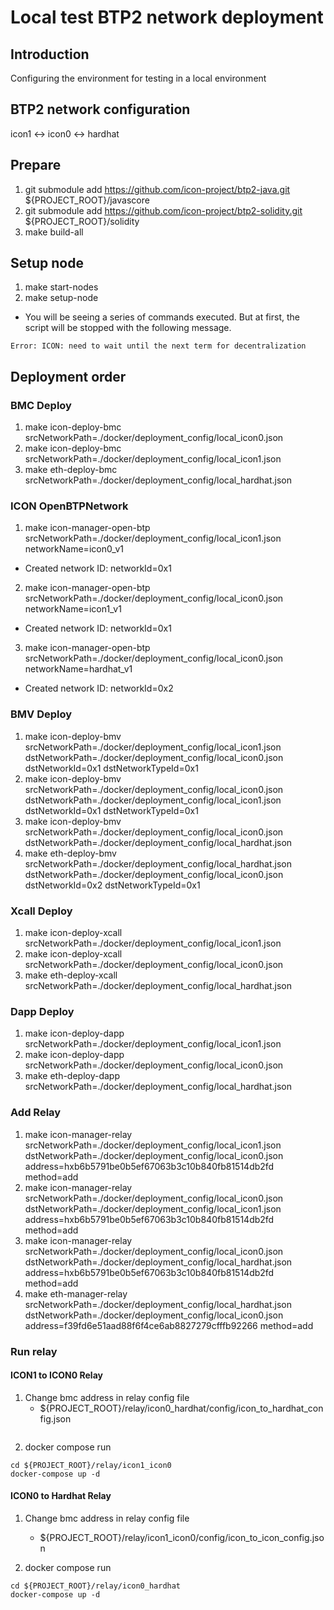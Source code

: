 # Local test BTP2 network deployment

## Introduction
Configuring the environment for testing in a local environment

## BTP2 network configuration
icon1 <-> icon0 <-> hardhat

## Prepare
1. git submodule add https://github.com/icon-project/btp2-java.git ${PROJECT_ROOT}/javascore
2. git submodule add https://github.com/icon-project/btp2-solidity.git ${PROJECT_ROOT}/solidity
3. make build-all

## Setup node
1. make start-nodes
2. make setup-node
* You will be seeing a series of commands executed. But at first, the script will be stopped with the following message.
```
Error: ICON: need to wait until the next term for decentralization
```
## Deployment order

### BMC Deploy
1. make icon-deploy-bmc srcNetworkPath=./docker/deployment_config/local_icon0.json
2. make icon-deploy-bmc srcNetworkPath=./docker/deployment_config/local_icon1.json
3. make eth-deploy-bmc srcNetworkPath=./docker/deployment_config/local_hardhat.json

### ICON OpenBTPNetwork
1. make icon-manager-open-btp srcNetworkPath=./docker/deployment_config/local_icon1.json networkName=icon0_v1
* Created network ID: networkId=0x1
2. make icon-manager-open-btp srcNetworkPath=./docker/deployment_config/local_icon0.json networkName=icon1_v1
* Created network ID: networkId=0x1
3. make icon-manager-open-btp srcNetworkPath=./docker/deployment_config/local_icon0.json networkName=hardhat_v1
* Created network ID: networkId=0x2

### BMV Deploy
1. make icon-deploy-bmv srcNetworkPath=./docker/deployment_config/local_icon1.json dstNetworkPath=./docker/deployment_config/local_icon0.json dstNetworkId=0x1 dstNetworkTypeId=0x1
2. make icon-deploy-bmv srcNetworkPath=./docker/deployment_config/local_icon0.json dstNetworkPath=./docker/deployment_config/local_icon1.json dstNetworkId=0x1 dstNetworkTypeId=0x1
3. make icon-deploy-bmv srcNetworkPath=./docker/deployment_config/local_icon0.json dstNetworkPath=./docker/deployment_config/local_hardhat.json
4. make eth-deploy-bmv srcNetworkPath=./docker/deployment_config/local_hardhat.json dstNetworkPath=./docker/deployment_config/local_icon0.json dstNetworkId=0x2 dstNetworkTypeId=0x1

### Xcall Deploy
1. make icon-deploy-xcall srcNetworkPath=./docker/deployment_config/local_icon1.json
2. make icon-deploy-xcall srcNetworkPath=./docker/deployment_config/local_icon0.json
3. make eth-deploy-xcall srcNetworkPath=./docker/deployment_config/local_hardhat.json

### Dapp Deploy
1. make icon-deploy-dapp srcNetworkPath=./docker/deployment_config/local_icon1.json
2. make icon-deploy-dapp srcNetworkPath=./docker/deployment_config/local_icon0.json
3. make eth-deploy-dapp srcNetworkPath=./docker/deployment_config/local_hardhat.json

### Add Relay
1. make icon-manager-relay srcNetworkPath=./docker/deployment_config/local_icon1.json dstNetworkPath=./docker/deployment_config/local_icon0.json address=hxb6b5791be0b5ef67063b3c10b840fb81514db2fd method=add
2. make icon-manager-relay srcNetworkPath=./docker/deployment_config/local_icon0.json dstNetworkPath=./docker/deployment_config/local_icon1.json address=hxb6b5791be0b5ef67063b3c10b840fb81514db2fd method=add
3. make icon-manager-relay srcNetworkPath=./docker/deployment_config/local_icon0.json dstNetworkPath=./docker/deployment_config/local_hardhat.json address=hxb6b5791be0b5ef67063b3c10b840fb81514db2fd method=add
4. make eth-manager-relay srcNetworkPath=./docker/deployment_config/local_hardhat.json dstNetworkPath=./docker/deployment_config/local_icon0.json address=f39fd6e51aad88f6f4ce6ab8827279cfffb92266 method=add

### Run relay
#### ICON1 to ICON0 Relay

1. Change bmc address in relay config file
   * ${PROJECT_ROOT}/relay/icon0_hardhat/config/icon_to_hardhat_config.json
```
```

2. docker compose run
```
cd ${PROJECT_ROOT}/relay/icon1_icon0
docker-compose up -d
```

#### ICON0 to Hardhat Relay
1. Change bmc address in relay config file
   * ${PROJECT_ROOT}/relay/icon1_icon0/config/icon_to_icon_config.json

2. docker compose run
```
cd ${PROJECT_ROOT}/relay/icon0_hardhat
docker-compose up -d
```